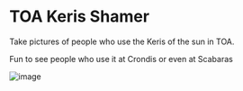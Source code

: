 # TOA Keris Shamer
Take pictures of people who use the Keris of the sun in TOA. 

Fun to see people who use it at Crondis or even at Scabaras

![image](https://github.com/JZomDev/zom-external-plugins/assets/14265490/b5a27927-8a58-49d2-9ce4-a2b7b0ea2e63)

